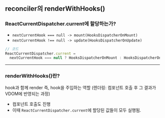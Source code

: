 ## reconciler의 renderWithHooks()

### ReactCurrentDispatcher.current에 할당하는가?

- `nextCurrentHook === null -> mount(HooksDispatcherOnMount)`
- `nextCurrentHook !== null -> update(HooksDispatcherOnUpdate)`

```js
// 코드
ReactCurrentDispatcher.current =
  nextCurrentHook === null ? HooksDispatcherOnMount : HooksDispatcherOnUpdate;
```

---

### renderWithHooks()란?

hook과 함께 render 즉, hook을 주입하는 역할
(렌더링: 컴포넌트 호출 후 그 결과가 VDOM에 반영되는 과정)

- 컴포넌트 호출도 진행
- 이때 `ReactCurrentDispatcher.current`에 할당된 값들이 모두 실행됨.
